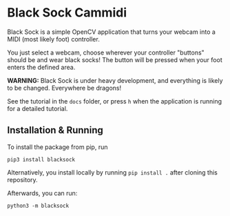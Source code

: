 # Black Sock Cammidi

Black Sock is a simple OpenCV application that turns your webcam into a MIDI (most likely foot) controller.

You just select a webcam, choose wherever your controller "buttons" should be and wear black socks! The button will be pressed when your foot enters the defined area.

**WARNING:** Black Sock is under heavy development, and everything is likely to be changed. Everywhere be dragons!

See the tutorial in the `docs` folder, or press `h` when the application is running for a detailed tutorial.

## Installation & Running

To install the package from pip, run
```
pip3 install blacksock
```
Alternatively, you install locally by running `pip install .` after cloning this repository.

Afterwards, you can run:
```
python3 -m blacksock
```

